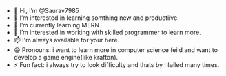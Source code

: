 - 👋 Hi, I’m @Saurav7985
- 👀 I’m interested in learning somthing new and productiive.
- 🌱 I’m currently learning MERN
- 💞️ I’m interested in working with skilled programmer to learn more.
- 📫 I'm always available for your here. 
- 😄 Pronouns: i want to learn more in computer science feild and want to develop a game engine(like krafton).
- ⚡ Fun fact: i always try to look difficulty and thats by i failed many times.

<!---
Saurav7985/Saurav7985 is a ✨ special ✨ repository because its `README.md` (this file) appears on your GitHub profile.
You can click the Preview link to take a look at your changes.
--->
